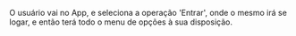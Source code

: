 O usuário vai no App, e seleciona a operação 'Entrar', onde o mesmo irá se logar, e então terá todo o menu de opções à sua disposição.
